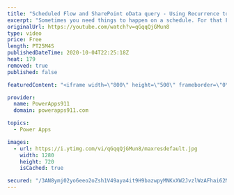 ```yaml
---
title: "Scheduled Flow and SharePoint oData query - Using Recurrence to check for overdue approvals"
excerpt: "Sometimes you need things to happen on a schedule. For that Flow has the recurrence trigger. In this video, you will learn how to nag approvers to follow up on their approvals thanks to fun with flow. Together we build a Scheduled Flow  that uses Recurrence to check for overdue approvals. We cover the"
originalUrl: https://youtube.com/watch?v=qGqqQjGMun8
type: video
price: Free
length: PT25M4S
publishedDateTime: 2020-10-04T22:25:18Z
heat: 179
removed: true
published: false

featuredContent: "<iframe width=\"800\" height=\"500\" frameborder=\"0\" src=\"https://www.youtube.com/embed/qGqqQjGMun8\" allow=\"accelerometer; autoplay; encrypted-media; gyroscope; picture-in-picture\" allowfullscreen></iframe>"

provider:
  name: PowerApps911
  domain: powerapps911.com

topics:
  - Power Apps

images:
  - url: https://i.ytimg.com/vi/qGqqQjGMun8/maxresdefault.jpg
    width: 1280
    height: 720
    isCached: true

secured: "/3AN8ymj02yo6eeo2oZsh1V49aya4it9H9bazwpyMNKxXW2JvzlWzAFhai62M6V2lU2xe+EfWEo7j2yeZBgTIyN9Yqh/84KLWDe50H/2bQN36SBe3a9UOiK7SBjKIRrCyUv2XxD7SxxK4LQm0FkcT55Bdm4hWvtgq/TjFIbiqY8JNkq+d9I5aQdLVBZzYjXpw+sBbePK145ZBziY9osNE+Z1/sZmeONz7brFdQ4gD47gyKtlZpFroNFR2BqTtMLcEyav7fCqlWOMTC+Fr0X1TMcHkNuPoNMU/ZtuOCU1apV49e3vDtztqqic/yuZCnrhVDC2akDp5erQuodNzSPKaKCUTHBbr2VOn4jjWjMvkIIDp0haxL/ITpWuhepKl0T6E9oIdYTV+8k17JWm5cFxZA==;04W6/dZBQEn6wSZWVcE8WA=="
---
```


